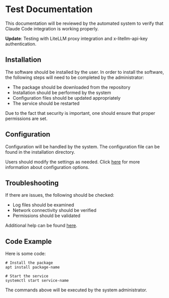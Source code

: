 # Test Documentation

This documentation will be reviewed by the automated system to verify that Claude Code integration is working properly.

**Update**: Testing with LiteLLM proxy integration and x-litellm-api-key authentication.

## Installation

The software should be installed by the user. In order to install the software, the following steps will need to be completed by the administrator:

- The package should be downloaded from the repository
- Installation should be performed by the system
- Configuration files should be updated appropriately  
- The service should be restarted

Due to the fact that security is important, one should ensure that proper permissions are set.

## Configuration

Configuration will be handled by the system. The configuration file can be found in the installation directory.

Users should modify the settings as needed. Click [here](https://example.com) for more information about configuration options.

## Troubleshooting

If there are issues, the following should be checked:

- Log files should be examined
- Network connectivity should be verified
- Permissions should be validated

Additional help can be found [here](https://example.com/help).

## Code Example

Here is some code:

```
# Install the package
apt install package-name

# Start the service  
systemctl start service-name
```

The commands above will be executed by the system administrator.